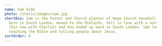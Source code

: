 ```yaml
---
name: Sam Gibb
photo: /static/images/sam.jpg
shortBio: Sam is the Pastor and Church planter of Hope Church Vauxhall. He was
  born in South London, moved to the Midlands, fell in love with a northerner
  (his now wife Charlie) and has ended up back in South London. Sam loves
  teaching the Bible and telling people about Jesus.
sortOrder: 0
---
```

